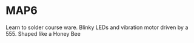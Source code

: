 # MAP6
Learn to solder course ware. Blinky LEDs and vibration motor driven by a 555. Shaped like a Honey Bee
